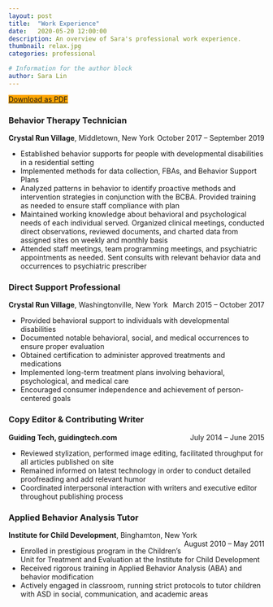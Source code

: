 ```yaml
---
layout: post
title:  "Work Experience"
date:   2020-05-20 12:00:00
description: An overview of Sara's professional work experience. 
thumbnail: relax.jpg
categories: professional

# Information for the author block
author: Sara Lin
---
```

<span onclick="window.open('{{ site.baseurl }}/assets/cv/SARA_LIN_2020.pdf')">
<a href="{{ site.baseurl }}/assets/cv/SARA_LIN_2020.pdf" target="_blank" button type="button" class="btn btn-raised btn-primary" style="background-color:orange" download>Download as PDF</a>
</span>

<div>
<h3>Behavior Therapy Technician</h3>
<b>Crystal Run Village</b>, Middletown, New York   <span style="float:right">October 2017 – September 2019</span>
<ul class="custom-list">
    <li>	Established behavior supports for people with developmental disabilities in a residential setting </li>
    <li>	Implemented methods for data collection, FBAs, and Behavior Support Plans </li>
    <li>	Analyzed patterns in behavior to identify proactive methods and intervention strategies in conjunction with the BCBA. Provided training as needed to ensure staff compliance with plan </li>
    <li>	Maintained working knowledge about behavioral and psychological needs of each individual served. Organized clinical meetings, conducted direct observations, reviewed documents, and charted data from assigned sites on weekly and monthly basis </li>
    <li>	Attended staff meetings, team programming meetings, and psychiatric appointments as needed. Sent consults with relevant behavior data and occurrences to psychiatric prescriber </li>
</ul>

<h3>Direct Support Professional</h3>
<b>Crystal Run Village</b>, Washingtonville, New York   <span style="float:right">March 2015 – October 2017</span>
<ul class="custom-list">
    <li>	Provided behavioral support to individuals with developmental disabilities </li>
    <li>	Documented notable behavioral, social, and medical occurrences to ensure proper evaluation </li>
    <li>	Obtained certification to administer approved treatments and medications </li>
    <li>	Implemented long-term treatment plans involving behavioral, psychological, and medical care </li>
    <li>	Encouraged consumer independence and achievement of person-centered goals </li>
</ul>

<h3>Copy Editor & Contributing Writer</h3>
<b>Guiding Tech, guidingtech.com</b>   <span style="float:right">July 2014 – June 2015</span>
<ul class="custom-list">
    <li>	Reviewed stylization, performed image editing, facilitated throughput for all articles published on site </li>
    <li>	Remained informed on latest technology in order to conduct detailed proofreading and add relevant humor </li>
    <li>	Coordinated interpersonal interaction with writers and executive editor throughout publishing process </li>
</ul>

<h3>Applied Behavior Analysis Tutor</h3> 
<b>Institute for Child Development</b>, Binghamton, New York   <span style="float:right">August 2010 – May 2011</span>
<ul class="custom-list">
    <li>	Enrolled in prestigious program in the Children’s Unit for Treatment and Evaluation at the Institute for Child Development </li>
    <li>	Received rigorous training in Applied Behavior Analysis (ABA) and behavior modification </li>
    <li>	Actively engaged in classroom, running strict protocols to tutor children with ASD in social, communication, and academic areas </li>
    </ul>
</div>
